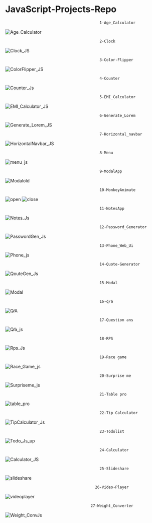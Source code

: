 # JavaScript-Projects-Repo

                                              1-Age_Calculator
![Age_Calculator](https://user-images.githubusercontent.com/114981861/232951287-6657b615-6316-44b9-b9bd-8c6f0b78d4f5.png)


                                              2-Clock
![Clock_JS](https://user-images.githubusercontent.com/114981861/232951607-27b12703-098f-4106-9235-f35dabaf7080.png)


                                              3-Color-Flipper
![ColorFlipper_JS](https://user-images.githubusercontent.com/114981861/232951265-79d10d54-fe43-49da-81fb-12e6ea634e0a.png)


                                              4-Counter
![Counter_Js](https://user-images.githubusercontent.com/114981861/232951201-45232eae-bbbe-4a38-b111-86fbe27a33e7.png)


                                              5-EMI_Calculator
![EMI_Calculator_JS](https://user-images.githubusercontent.com/114981861/232951167-6a6161e0-c22f-4729-ad6c-2690a71a19f0.png)


                                              6-Generate_Lorem
![Generate_Lorem_JS](https://user-images.githubusercontent.com/114981861/232951305-c9b18996-70ab-4490-83a4-423dd9479e00.png)


                                              7-Horizontal_navbar
![HorizontalNavbar_JS](https://user-images.githubusercontent.com/114981861/232951385-0799053a-e202-4028-a345-831cdf347c0f.png)


                                              8-Menu
![menu_js](https://user-images.githubusercontent.com/114981861/232951113-aa106612-6430-4dbe-bba9-a33afbcdef54.png)

                                              9-ModalApp
   ![Modalold](https://user-images.githubusercontent.com/114981861/232951141-f26e6dc6-d8f8-4941-b570-510371c310fa.png)

                                              

                                              10-MonkeyAnimate
![open](https://user-images.githubusercontent.com/114981861/232951866-e0aee17c-f73e-49f4-971f-016e09086914.png)
![close](https://user-images.githubusercontent.com/114981861/232951912-ae33d495-85c3-4815-8f71-c2016900bdf4.png)


                                              11-NotesApp
![Notes_Js](https://user-images.githubusercontent.com/114981861/232951437-ac597c6e-33bb-4124-b17e-af84439c7cd7.png)


                                              12-Password_Generator
![PasswordGen_Js](https://user-images.githubusercontent.com/114981861/232951482-493053e7-3d02-4f78-bf3b-17483a9955ae.png)


                                              13-Phone_Web_Ui
![Phone_js](https://user-images.githubusercontent.com/114981861/232951503-996b4f6a-d0d5-4156-9e0e-f00e16e8ff09.png)


                                              14-Quote-Generator

![QouteGen_Js](https://user-images.githubusercontent.com/114981861/232952553-f9cb1ec8-163c-4755-ba23-501328808478.png)


                                              15-Modal
![Modal](https://user-images.githubusercontent.com/114981861/232952688-7da172ab-eeb5-4e17-9173-1c00af807f26.png)


                                              16-q/a
![Q⁄A](https://user-images.githubusercontent.com/114981861/232952794-25ccab8a-1e6d-4d5d-a08d-01b5a0ff1983.png)



                                              17-Question ans
![Q⁄a_js](https://user-images.githubusercontent.com/114981861/232952041-1e6fffb2-43af-4946-a3d9-12ccba57fb3b.png)


                                              18-RPS
![Rps_Js](https://user-images.githubusercontent.com/114981861/232951059-b9577d5e-47d7-4f44-b5ef-655f715e3002.png)


                                              19-Race game
![Race_Game_js](https://user-images.githubusercontent.com/114981861/232951036-e5f89dc4-5a46-49ae-8e6f-126c02cc1346.png)


                                              20-Surprise me
![Surpriseme_js](https://user-images.githubusercontent.com/114981861/232951007-c55a4ca2-c2cd-4c20-bf0f-0254351ea706.png)


                                              21-Table pro
![table_pro](https://user-images.githubusercontent.com/114981861/232952200-bfc0981d-7dbc-4cc4-9581-859cb2bcd6c6.png)


                                              22-Tip Calculator
![TipCalculator_Js](https://user-images.githubusercontent.com/114981861/232950984-1c2a796b-ced2-4dbd-8f1c-8b9cd926ce28.png)



                                              23-Todolist
![Todo_Js_up](https://user-images.githubusercontent.com/114981861/232950965-f61639b1-43c4-4814-8626-ad349585841d.png)



                                              24-Calculator
![Calculator_JS](https://user-images.githubusercontent.com/114981861/232950835-d563a7ad-3f96-4841-a2c6-0e5abc797ebb.png)



                                              25-Slideshare
![slideshare](https://user-images.githubusercontent.com/114981861/232952328-b3efa55b-2797-48d3-95b1-e14ad9457135.png)




                                            26-Video-Player

![videoplayer](https://user-images.githubusercontent.com/114981861/232952448-0d147370-b7b5-48b1-8b91-39dee6f2190f.png)


                                          27-Weight_Converter
                                          
  ![Weight_ConvJs](https://user-images.githubusercontent.com/114981861/232953217-99230154-699b-4efe-b5d7-e9557be3a945.png)


                                          
